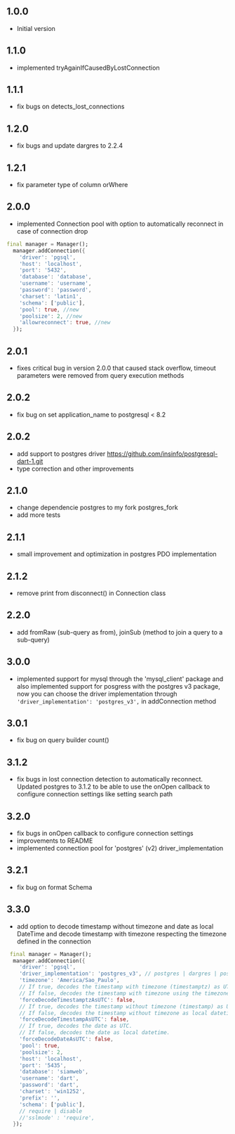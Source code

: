 ## 1.0.0

- Initial version

## 1.1.0

- implemented tryAgainIfCausedByLostConnection

## 1.1.1

- fix bugs on detects_lost_connections

## 1.2.0

- fix bugs and update dargres to 2.2.4

## 1.2.1

- fix parameter type of column orWhere

## 2.0.0

- implemented Connection pool with option to automatically reconnect in case of connection drop
```dart
final manager = Manager();
  manager.addConnection({
    'driver': 'pgsql',
    'host': 'localhost',
    'port': '5432',
    'database': 'database',
    'username': 'username',
    'password': 'password',
    'charset': 'latin1',  
    'schema': ['public'],
    'pool': true, //new
    'poolsize': 2, //new
    'allowreconnect': true, //new   
  });

```

## 2.0.1

- fixes critical bug in version 2.0.0 that caused stack overflow, timeout parameters were removed from query execution methods


## 2.0.2

- fix bug on set application_name to postgresql < 8.2  

## 2.0.2

- add support to postgres driver https://github.com/insinfo/postgresql-dart-1.git
- type correction and other improvements

## 2.1.0

- change dependencie postgres to my fork postgres_fork
- add more tests

## 2.1.1

- small improvement and optimization in postgres PDO implementation

## 2.1.2

- remove print from disconnect() in Connection class

## 2.2.0

- add fromRaw (sub-query as from), joinSub (method to join a query to a sub-query)

## 3.0.0

- implemented support for mysql through the 'mysql_client' package and also implemented support for posgress with the postgres v3 package, now you can choose the driver implementation through ``` 'driver_implementation': 'postgres_v3', ``` in addConnection method

## 3.0.1

- fix bug on query builder count() 

## 3.1.2

- fix bugs in lost connection detection to automatically reconnect. Updated postgres to 3.1.2 to be able to use the onOpen callback to configure connection settings like setting search path

## 3.2.0

- fix bugs in onOpen callback to configure connection settings
- improvements to README
- implemented connection pool for 'postgres' (v2) driver_implementation

## 3.2.1

- fix bug on format Schema

## 3.3.0

- add option to decode timestamp without timezone and date as local DateTime and decode timestamp with timezone respecting the timezone defined in the connection
```dart
 final manager = Manager();
  manager.addConnection({
    'driver': 'pgsql',
    'driver_implementation': 'postgres_v3', // postgres | dargres | postgres_v3
    'timezone': 'America/Sao_Paulo',   
    // If true, decodes the timestamp with timezone (timestamptz) as UTC = default
    // If false, decodes the timestamp with timezone using the timezone defined in the connection.
    'forceDecodeTimestamptzAsUTC': false,
    // If true, decodes the timestamp without timezone (timestamp) as UTC.
    // If false, decodes the timestamp without timezone as local datetime.
    'forceDecodeTimestampAsUTC': false,
    // If true, decodes the date as UTC.
    // If false, decodes the date as local datetime.
    'forceDecodeDateAsUTC': false,
    'pool': true,
    'poolsize': 2,
    'host': 'localhost',
    'port': '5435',
    'database': 'siamweb',
    'username': 'dart',
    'password': 'dart',
    'charset': 'win1252',
    'prefix': '',
    'schema': ['public'],
    // require | disable
    //'sslmode' : 'require',
  });
```